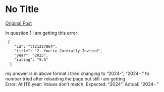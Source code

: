 # No Title

[Original Post](https://discourse.onlinedegree.iitm.ac.in/t/165959/268)

<p>In question 1 i am getting this error</p>
<pre><code class="lang-auto"> {
    "id": "tt21227864",
    "title": "2. You're Cordially Invited",
    "year": "2025",
    "rating": "5.5"
  }
</code></pre>
<p>my answer is in above format i tried changing to “2024-”, "2024- " to number tried after reloading the page but still i am getting<br>
Error: At [11].year: Values don’t match. Expected: “2024”. Actual: "2024– "</p>